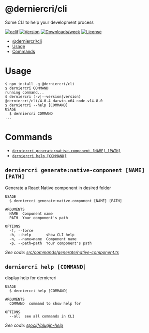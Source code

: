 # @derniercri/cli

Some CLI to help your development process

[![oclif](https://img.shields.io/badge/cli-oclif-brightgreen.svg)](https://oclif.io)
[![Version](https://img.shields.io/npm/v/@derniercri/cli.svg)](https://npmjs.org/package/@derniercri/cli)
[![Downloads/week](https://img.shields.io/npm/dw/@derniercri/cli.svg)](https://npmjs.org/package/@derniercri/cli)
[![License](https://img.shields.io/npm/l/@derniercri/cli.svg)](https://github.com/derniercri/packages/blob/master/package.json)

<!-- toc -->
* [@derniercri/cli](#derniercricli)
* [Usage](#usage)
* [Commands](#commands)
<!-- tocstop -->

# Usage

<!-- usage -->
```sh-session
$ npm install -g @derniercri/cli
$ derniercri COMMAND
running command...
$ derniercri (-v|--version|version)
@derniercri/cli/4.0.4 darwin-x64 node-v14.8.0
$ derniercri --help [COMMAND]
USAGE
  $ derniercri COMMAND
...
```
<!-- usagestop -->

# Commands

<!-- commands -->
* [`derniercri generate:native-component [NAME] [PATH]`](#derniercri-generatenative-component-name-path)
* [`derniercri help [COMMAND]`](#derniercri-help-command)

## `derniercri generate:native-component [NAME] [PATH]`

Generate a React Native component in desired folder

```
USAGE
  $ derniercri generate:native-component [NAME] [PATH]

ARGUMENTS
  NAME  Component name
  PATH  Your component's path

OPTIONS
  -f, --force
  -h, --help       show CLI help
  -n, --name=name  Component name
  -p, --path=path  Your component's path
```

_See code: [src/commands/generate/native-component.ts](https://github.com/derniercri/packages/blob/v4.0.4/src/commands/generate/native-component.ts)_

## `derniercri help [COMMAND]`

display help for derniercri

```
USAGE
  $ derniercri help [COMMAND]

ARGUMENTS
  COMMAND  command to show help for

OPTIONS
  --all  see all commands in CLI
```

_See code: [@oclif/plugin-help](https://github.com/oclif/plugin-help/blob/v3.2.0/src/commands/help.ts)_
<!-- commandsstop -->

